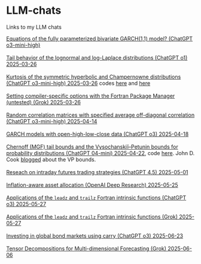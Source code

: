 # LLM-chats
Links to my LLM chats

[Equations of the fully parameterized bivariate GARCH(1,1) model? (ChatGPT o3-mini-high)](https://chatgpt.com/share/67c8c558-21b0-8005-98f0-fa7e6f88cf5d)<br><br>
[Tail behavior of the lognormal and log-Laplace distributions (ChatGPT o1) 2025-03-26](https://chatgpt.com/share/67e3df1e-7694-8005-9a01-0d6e59d58dfe)<br><br>
[Kurtosis of the symmetric hyperbolic and Champernowne distributions (ChatGPT o3-mini-high) 2025-03-26](https://chatgpt.com/share/67e41183-eab8-8005-9951-c9e8e2f9da32) codes [here](https://github.com/Beliavsky/LLM-chats/blob/main/symmetric_hyperbolic.py) and [here](https://github.com/Beliavsky/LLM-chats/blob/main/champernowne.py)<br><br>
[Setting compiler-specific options with the Fortran Package Manager (untested) (Grok) 2025-03-26](https://grok.com/share/bGVnYWN5_a278aecd-9c16-4db9-9bb2-964b0c1471aa)<br><br>
[Random correlation matrices with specified average off-diagonal correlation (ChatGPT o3-mini-high) 2025-04-14](https://chatgpt.com/share/67fd069a-2b94-8005-92de-e45c63edd44d)<br><br>
[GARCH models with open-high-low-close data (ChatGPT o3) 2025-04-18](https://chatgpt.com/c/68026b4b-d710-8005-a8d9-78bf76bd18de)<br><br>
[Chernoff (MGF) tail bounds and the Vysochanskiĭ–Petunin bounds for probability distributions (ChatGPT 04-mini) 2025-04-22](https://chatgpt.com/share/6807d427-8a6c-8005-a013-70e3162307de), code [here](https://github.com/Beliavsky/LLM-chats/blob/main/xvp_chernoff.f90). John D. Cook [blogged](https://www.johndcook.com/blog/2016/02/12/improving-on-chebyshevs-inequality/) about the VP bounds.<br><br>
[Reseach on intraday futures trading strategies (ChatGPT 4.5) 2025-05-01](https://chatgpt.com/share/6813694d-fc80-8005-a458-e72745ba4c9a)<br><br>
[Inflation-aware asset allocation (OpenAI Deep Research) 2025-05-25](https://chatgpt.com/share/6834d96d-1b4c-8005-a617-da0b55a939e9)<br><br>
[Applications of the `leadz` and `trailz` Fortran intrinsic functions (ChatGPT o3) 2025-05-27](https://chatgpt.com/c/6835f671-e544-8005-8829-4c4f868721e5)<br><br>
[Applications of the `leadz` and `trailz` Fortran intrinsic functions (Grok) 2025-05-27](https://grok.com/share/bGVnYWN5_68ae4e15-b57f-40ee-b2de-0eaed32dba6b)<br><br>
[Investing in global bond markets using carry (ChatGPT o3) 2025-06-23](https://chatgpt.com/share/68404109-ebdc-8005-899e-b7fc86125ffd)<br><br>
[Tensor Decompositions for Multi-dimensional Forecasting (Grok) 2025-06-06](https://grok.com/share/bGVnYWN5_3ad4cbd3-eaf2-4ee0-9348-65935ac34956)<br><br>

